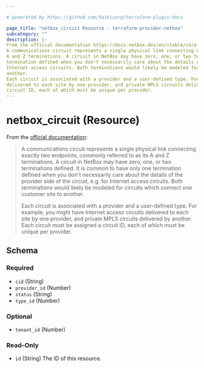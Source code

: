 ```yaml
---

# generated by https://github.com/hashicorp/terraform-plugin-docs

page_title: "netbox_circuit Resource - terraform-provider-netbox"
subcategory: ""
description: |-
From the official documentation https://docs.netbox.dev/en/stable/core-functionality/circuits/#circuits_1:
A communications circuit represents a single physical link connecting exactly two endpoints, commonly referred to as its
A and Z terminations. A circuit in NetBox may have zero, one, or two terminations defined. It is common to have only one
termination defined when you don't necessarily care about the details of the provider side of the circuit, e.g. for
Internet access circuits. Both terminations would likely be modeled for circuits which connect one customer site to
another.
Each circuit is associated with a provider and a user-defined type. For example, you might have Internet access circuits
delivered to each site by one provider, and private MPLS circuits delivered by another. Each circuit must be assigned a
circuit ID, each of which must be unique per provider.
---
```


# netbox_circuit (Resource)

From the [official documentation](https://docs.netbox.dev/en/stable/core-functionality/circuits/#circuits_1):

> A communications circuit represents a single physical link connecting exactly two endpoints, commonly referred to as
> its A and Z terminations. A circuit in NetBox may have zero, one, or two terminations defined. It is common to have only
> one termination defined when you don't necessarily care about the details of the provider side of the circuit, e.g. for
> Internet access circuits. Both terminations would likely be modeled for circuits which connect one customer site to
> another.
>
> Each circuit is associated with a provider and a user-defined type. For example, you might have Internet access
> circuits delivered to each site by one provider, and private MPLS circuits delivered by another. Each circuit must be
> assigned a circuit ID, each of which must be unique per provider.



<!-- schema generated by tfplugindocs -->

## Schema

### Required

- `cid` (String)
- `provider_id` (Number)
- `status` (String)
- `type_id` (Number)

### Optional

- `tenant_id` (Number)

### Read-Only

- `id` (String) The ID of this resource.


